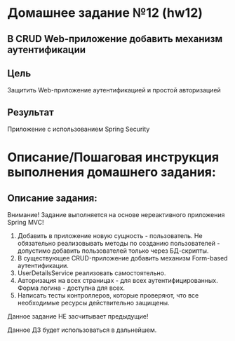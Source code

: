 # Домашнее заданиe №12 (hw12)
## В CRUD Web-приложение добавить механизм аутентификации
## Цель
Защитить Web-приложение аутентификацией и простой авторизацией
## Результат
Приложение с использованием Spring Security

# Описание/Пошаговая инструкция выполнения домашнего задания:
## Описание задания:

Внимание! Задание выполняется на основе нереактивного приложения Spring MVC!

1. Добавить в приложение новую сущность - пользователь. Не обязательно реализовывать методы по созданию пользователей - допустимо добавить пользователей только через БД-скрипты.
2. В существующее CRUD-приложение добавить механизм Form-based аутентификации.
3. UserDetailsService реализовать самостоятельно.
4. Авторизация на всех страницах - для всех аутентифицированных. Форма логина - доступна для всех.
5. Написать тесты контроллеров, которые проверяют, что все необходимые ресурсы действительно защищены.

Данное задание НЕ засчитывает предыдущие!

Данное ДЗ будет использоваться в дальнейшем.
